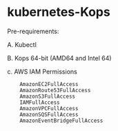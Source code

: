 # kubernetes-Kops

Pre-requirements:

  A. Kubectl
  
  B. Kops 64-bit (AMD64 and Intel 64)
  
  c. AWS IAM Permissions
  
        AmazonEC2FullAccess
	    AmazonRoute53FullAccess
	    AmazonS3FullAccess
	    IAMFullAccess
	    AmazonVPCFullAccess
	    AmazonSQSFullAccess
	    AmazonEventBridgeFullAccess

